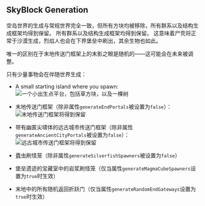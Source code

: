 ## SkyBlock Generation

空岛世界的生成与常规世界完全一致，但所有方块均被移除，所有群系以及结构生成框架均得到保留。 所有群系以及结构生成框架均得到保留。 这意味着尸壳将正常于沙漠生成，烈焰人也会在下界堡垒中刷出，其余生物也如此。

唯一的区别在于末地传送门框架上的末影之眼是随机的——这可能会在未来被调整。

只有少量事物会在伴随世界生成：

- A small starting island where you spawn: ![一个小出生点平台，包括草方块，以及一棵树](../screenshots/spawn_platform.png?raw=true "Spawn Platform")

- 末地传送门框架（除非属性`generateEndPortals`被设置为`false`）： ![末地传送门框架将得到保留](../screenshots/end_portal.png?raw=true "末地传送门框架")

- 带有幽匿尖啸体的远古城市传送门框架（除非属性`generateAncientCityPortals`被设置为`false`）： ![远古城市传送门框架将得到保留](../screenshots/ancient_city_portal.png?raw=true "远古城市传送门框架")

- 蠹虫刷怪笼（除非属性`generateSilverfishSpawners`被设置为`false`）

- 堡垒遗迹的宝藏室中的岩浆刷怪笼（仅当属性`generateMagmaCubeSpawners`设置为`true`时生效）

- 末地中的所有随机返回折跃门（仅当属性`generateRandomEndGateways`设置为`true`时生效）

